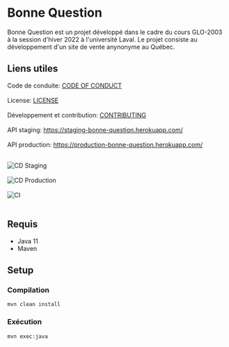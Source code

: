 # Bonne Question

Bonne Question est un projet développé dans le cadre du cours GLO-2003 à la session d'hiver 2022 à l'université Laval. Le projet consiste au développement d'un site de vente anynonyme au Québec.

## Liens utiles
Code de conduite: [CODE OF CONDUCT](https://github.com/GLO2003-H22-eq18/bonne_question/blob/main/code-of-conduct.md) <br></br>
License: [LICENSE](https://github.com/GLO2003-H22-eq18/bonne_question/blob/main/LICENSE) <br></br>
Développement et contribution: [CONTRIBUTING](https://github.com/GLO2003-H22-eq18/bonne_question/blob/main/contributing.md) <br></br>
API staging: https://staging-bonne-question.herokuapp.com/ <br></br>
API production: https://production-bonne-question.herokuapp.com/ <br></br>

![CD Staging](https://github.com/GLO2003-H22-eq18/bonne_question/actions/workflows/cd_staging.yml/badge.svg) <br></br>
![CD Production](https://github.com/GLO2003-H22-eq18/bonne_question/actions/workflows/cd_production.yml/badge.svg) <br></br>
![CI](https://github.com/GLO2003-H22-eq18/bonne_question/actions/workflows/ci.yml/badge.svg) <br></br>

## Requis

- Java 11
- Maven

## Setup

### Compilation

```
mvn clean install
```

### Exécution

```
mvn exec:java
```

